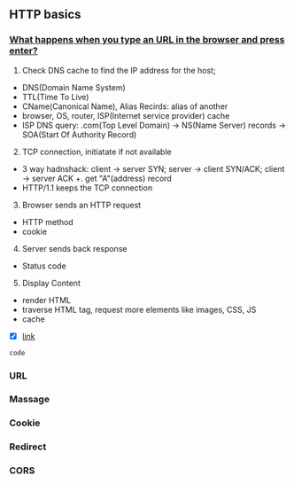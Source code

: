 ## HTTP basics

### [What happens when you type an URL in the browser and press enter?](https://medium.com/@maneesha.wijesinghe1/what-happens-when-you-type-an-url-in-the-browser-and-press-enter-bb0aa2449c1a)

1. Check DNS cache to find the IP address for the host; 
  - DNS(Domain Name System)
  - TTL(Time To Live)
  - CName(Canonical Name), Alias Recirds: alias of another
  - browser, OS, router, ISP(Internet service provider) cache
  - ISP DNS query: .com(Top Level Domain) -> NS(Name Server) records -> SOA(Start Of Authority Record)
2. TCP connection, initiatate if not available
  - 3 way hadnshack: client -> server SYN; server -> client SYN/ACK; client -> server ACK +. get "A"(address) record
  - HTTP/1.1 keeps the TCP connection
3. Browser sends an HTTP request
  - HTTP method
  - cookie
4. Server sends back response
  - Status code
5. Display Content
  - render HTML
  - traverse HTML tag, request more elements like images, CSS, JS
  - cache

- [x] [link](http://url)
```javascript
code
```

### URL

### Massage

### Cookie

### Redirect

### CORS

